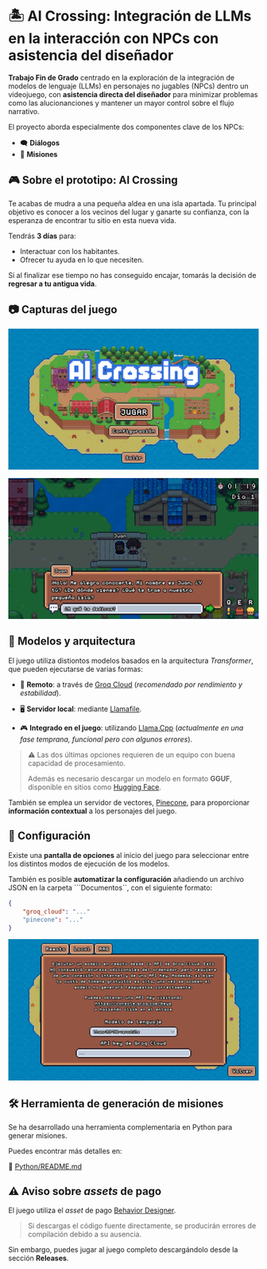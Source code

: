 # 🏝️ AI Crossing: Integración de LLMs en la interacción con NPCs con asistencia del diseñador

**Trabajo Fin de Grado** centrado en la exploración de la integración de modelos de lenguaje (LLMs) en personajes no jugables (NPCs) dentro un videojuego, con **asistencia directa del diseñador** para minimizar problemas como las alucionanciones y mantener un mayor control sobre el flujo narrativo.

El proyecto aborda especialmente dos componentes clave de los NPCs:
- 🗨️ **Diálogos**
- 🎯 **Misiones**

## 🎮 Sobre el prototipo: AI Crossing

Te acabas de mudra a una pequeña aldea en una isla apartada. Tu principal objetivo es conocer a los vecinos del lugar y ganarte su confianza, con la esperanza de encontrar tu sitio en esta nueva vida.

Tendrás **3 días** para:
- Interactuar con los habitantes.
- Ofrecer tu ayuda en lo que necesiten.

Si al finalizar ese tiempo no has conseguido encajar, tomarás la decisión de **regresar a tu antigua vida**.

## 📷 Capturas del juego

![Pantalla de título](Images/TitleScreen.png)

![Gameplay](Images/GameScreen.png)

## 🧠 Modelos y arquitectura
El juego utiliza distiontos modelos basados en la arquitectura *Transformer*, que pueden ejecutarse de varias formas:

- 🔗 **Remoto**: a través de [Groq Cloud](https://groq.com/groqcloud/) (*recomendado por rendimiento y estabilidad*).
  
- 🖥️ **Servidor local**: mediante [Llamafile](https://github.com/Mozilla-Ocho/llamafile).
  
- 🎮 **Integrado en el juego**: utilizando [Llama.Cpp](https://github.com/ggml-org/llama.cpp) (*actualmente en una fase temprana, funcional pero con algunos errores*).

> ⚠️ Las dos últimas opciones requieren de un equipo con buena capacidad de procesamiento.
>
> Además es necesario descargar un modelo en formato **GGUF**, disponible en sitios como [Hugging Face](https://huggingface.co/).

También se emplea un servidor de vectores, [Pinecone](https://www.pinecone.io/), para proporcionar **información contextual** a los personajes del juego.

## 🔧 Configuración

Existe una **pantalla de opciones** al inicio del juego para seleccionar entre los distintos modos de ejecución de los modelos.

También es posible **automatizar la configuración** añadiendo un archivo JSON en la carpeta ```Documentos``, con el siguiente formato:
```json
{
    "groq_cloud": "..."
    "pinecone": "..."
}
```

![Pantalla de configuración](Images/OptionsScreen.png)

## 🛠️ Herramienta de generación de misiones
Se ha desarrollado una herramienta complementaria en Python para generar misiones.

Puedes encontrar más detalles en:

📁 [Python/README.md](Python/readme.md)

## ⚠️ Aviso sobre *assets* de pago

El juego utiliza el *asset* de pago [Behavior Designer](https://opsive.com/assets/behavior-designer/).

> Si descargas el código fuente directamente, se producirán errores de compilación debido a su ausencia.

Sin embargo, puedes jugar al juego completo descargándolo desde la sección **Releases**.
